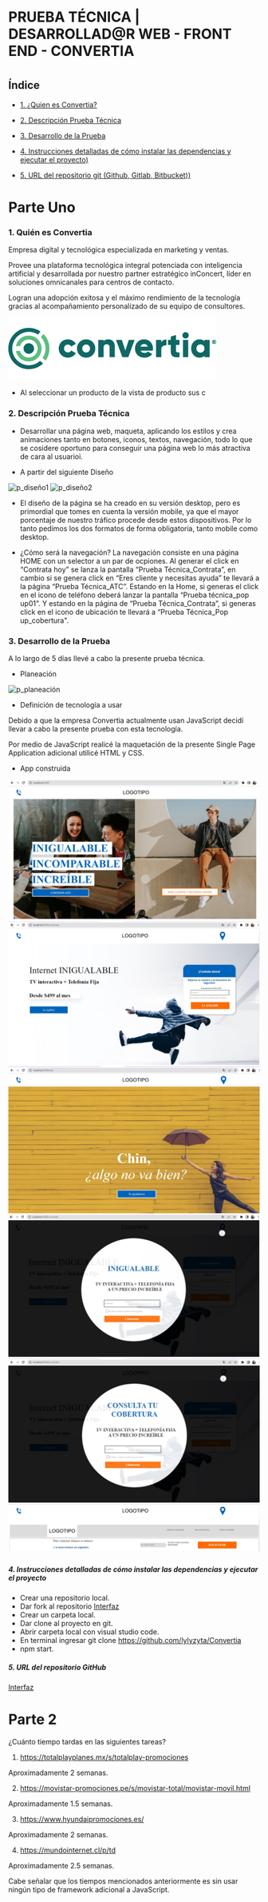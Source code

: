 # PRUEBA TÉCNICA | DESARROLLAD@R WEB - FRONT END - CONVERTIA

# 

## Índice

* [1. ¿Quien es Convertia? ](#1-Quien-es-convertia)

* [2. Descripción Prueba Técnica ](#1-definición-del-producto)
* [3. Desarrollo de la Prueba](#3-Desarrollo-de-la-Prueba)
* [4. Instrucciones detalladas de cómo instalar las dependencias y ejecutar el proyecto)](#4-Instrucciones-detalladas-de-cómo-instalar-las-dependencias-y-ejecutar-el-proyecto)
* [5. URL del repositorio git (Github, Gitlab, Bitbucket))](#5-URL-del-repositorio-git)


# Parte Uno 

### 1. Quién es Convertia

Empresa digital y tecnológica especializada en marketing y ventas.

Provee una plataforma tecnológica integral potenciada con  inteligencia artificial y desarrollada por nuestro partner estratégico inConcert, líder en soluciones omnicanales para centros de contacto.

Logran una adopción exitosa y el máximo rendimiento de la
tecnología gracias al acompañamiento personalizado de su
equipo de consultores.

![p_logo](src/assets/convertia.png)


+ Al seleccionar un producto de la vista de producto sus c


### 2. Descripción Prueba Técnica

+ Desarrollar una página web, maqueta, aplicando los estilos y crea animaciones tanto en botones, iconos, textos, navegación, todo lo que se cosidere oportuno para conseguir una página web lo más atractiva de cara al usuarioi.

+ A partir del siguiente Diseño

![p_diseño1](src/assets/Diseño1.png)
![p_diseño2](src/assets/Diseño2.png)

+ El diseño de la página se ha creado en su versión desktop, pero es primordial que tomes en cuenta la versión mobile, ya que el mayor porcentaje de nuestro tráfico procede desde estos dispositivos. Por lo tanto pedimos los dos formatos de forma obligatoria, tanto mobile como desktop.

+ ¿Cómo será la navegación?
La navegación consiste en una página HOME con un selector a un par de ocpiones. Al generar el click en “Contrata hoy” se lanza la pantalla “Prueba Técnica_Contrata”, en cambio si se genera click en “Eres cliente y necesitas ayuda” te llevará a la página “Prueba Técnica_ATC”. Estando en la Home, si generas el click en el icono de teléfono deberá lanzar la pantalla “Prueba técnica_pop up01”. Y estando en la página de “Prueba Técnica_Contrata”, si generas click en el icono de ubicación te llevará a “Prueba Técnica_Pop up_cobertura".

### 3. Desarrollo de la Prueba

A lo largo de 5 días llevé a cabo la presente prueba técnica.

+ Planeación 

![p_planeación](src/assets/Planeaci%C3%B3n.JPG)

+ Definición de tecnología a usar

Debido a que la empresa Convertia actualmente usan JavaScript decidí llevar a cabo la presente prueba con esta tecnología.

Por medio de JavaScript realicé la maquetación de la presente Single Page Application adicional utilicé HTML y CSS.

+ App construida

![p_app01](src/assets/Home.JPG)
![p_app02](src/assets/Contrata.JPG)
![p_app03](src/assets/ATC.JPG)
![p_app04](src/assets/Popup.JPG)
![p_app05](src/assets/Popupcober.JPG)
![p_app05](src/assets/Navbar.JPG)
![p_app06](src/assets/Footer.JPG)


##### 4. Instrucciones detalladas de cómo instalar las dependencias y ejecutar el proyecto

+ Crear una repositorio local.
+ Dar fork al repositorio [Interfaz](https://github.com/lylyzyta/Convertia)
+ Crear un carpeta local.
+ Dar clone al proyecto en git.
+ Abrir carpeta local con visual studio code.
+ En terminal ingresar git clone https://github.com/lylyzyta/Convertia
+ npm start.

##### 5. URL del repositorio GitHub
[Interfaz](https://github.com/lylyzyta/Convertia)


# Parte 2

¿Cuánto tiempo tardas en las siguientes tareas?

1. https://totalplayplanes.mx/s/totalplay-promociones

Aproximadamente 2 semanas.

2. https://movistar-promociones.pe/s/movistar-total/movistar-movil.html

Aproximadamente 1.5 semanas.

3. https://www.hyundaipromociones.es/

Aproximadamente 2 semanas.

4. https://mundointernet.cl/p/td

Aproximadamente 2.5 semanas.

Cabe señalar que los tiempos mencionados anteriormente es sin usar ningún tipo de framework adicional a JavaScript.







